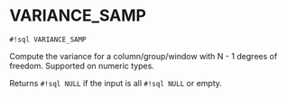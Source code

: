 # VARIANCE_SAMP
`#!sql VARIANCE_SAMP`

Compute the variance for a column/group/window with N - 1 degrees of
freedom. Supported on numeric types.

Returns `#!sql NULL` if the input is all `#!sql NULL` or empty.


